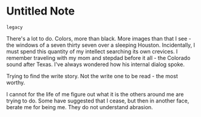 # Untitled Note

`legacy`

There's a lot to do. Colors, more than black. More images than that I see - the windows of a seven thirty seven over a sleeping Houston. Incidentally, I must spend this quantity of my intellect searching its own crevices. I remember traveling with my mom and stepdad before it all - the Colorado sound after Texas. I've always wondered how his internal dialog spoke.

Trying to find the write story. Not the write one to be read - the most worthy.

I cannot for the life of me figure out what it is the others around me are trying to do. Some have suggested that I cease, but then in another face, berate me for being me. They do not understand abrasion.
